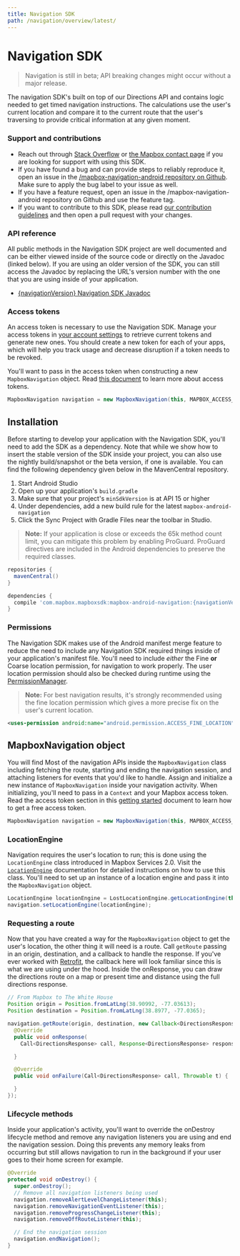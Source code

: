 ```yaml
---
title: Navigation SDK
path: /navigation/overview/latest/
---
```

# Navigation SDK

> Navigation is still in beta; API breaking changes might occur without a major release.

The navigation SDK's built on top of our Directions API and contains logic needed to get timed navigation instructions. The calculations use the user's current location and compare it to the current route that the user's traversing to provide critical information at any given moment.

### Support and contributions

- Reach out through [Stack Overflow](https://stackoverflow.com/questions/tagged/mapbox+android) or [the Mapbox contact page](https://www.mapbox.com/contact/) if you are looking for support with using this SDK.
- If you have found a bug and can provide steps to reliably reproduce it, open an issue in the [/mapbox-navigation-android repository on Github](https://github.com/mapbox/mapbox-navigation-android/issues). Make sure to apply the bug label to your issue as well.
- If you have a feature request, open an issue in the /mapbox-navigation-android repository on Github and use the feature tag.
- If you want to contribute to this SDK, please read [our contribution guidelines](https://github.com/mapbox/mapbox-navigation-android/blob/master/CONTRIBUTING.md) and then open a pull request with your changes.

### API reference
All public methods in the Navigation SDK project are well documented and can be either viewed inside of the source code or directly on the Javadoc (linked below). If you are using an older version of the SDK, you can still access the Javadoc by replacing the URL's version number with the one that you are using inside of your application.

- [{navigationVersion} Navigation SDK Javadoc]() <!-- TODO -->

### Access tokens
An access token is necessary to use the Navigation SDK. Manage your access tokens in [your account settings](https://www.mapbox.com/account/apps/) to retrieve current tokens and generate new ones. You should create a new token for each of your apps, which will help you track usage and decrease disruption if a token needs to be revoked.

You'll want to pass in the access token when constructing a new `MapboxNavigation` object. Read [this document](https://www.mapbox.com/help/create-api-access-token/) to learn more about access tokens.

```java
MapboxNavigation navigation = new MapboxNavigation(this, MAPBOX_ACCESS_TOKEN);
```

## Installation
Before starting to develop your application with the Navigation SDK, you'll need to add the SDK as a dependency. Note that while we show how to insert the stable version of the SDK inside your project, you can also use the nightly build/snapshot or the beta version, if one is available. You can find the following dependency given below in the MavenCentral repository.

1. Start Android Studio
2. Open up your application's `build.gradle`
3. Make sure that your project's `minSdkVersion` is at API 15 or higher
4. Under dependencies, add a new build rule for the latest `mapbox-android-navigation`
5. Click the Sync Project with Gradle Files near the toolbar in Studio.

> **Note:** If your application is close or exceeds the 65k method count limit, you can mitigate this problem by enabling ProGuard. ProGuard directives are included in the Android dependencies to preserve the required classes.

```groovy
repositories {
  mavenCentral()
}

dependencies {
  compile 'com.mapbox.mapboxsdk:mapbox-android-navigation:{navigationVersion}'
}
```

### Permissions
The Navigation SDK makes use of the Android manifest merge feature to reduce the need to include any Navigation SDK required things inside of your application's manifest file. You'll need to include _either_ the Fine **or** Coarse location permission, for navigation to work properly. The user location permission should also be checked during runtime using the [PermissionManager](/mapbox-services/latest/telemetry/#permissionsmanager).

> **Note:** For best navigation results, it's strongly recommended using the fine location permission which gives a more precise fix on the user's current location.

```xml
<uses-permission android:name="android.permission.ACCESS_FINE_LOCATION" />
```

## MapboxNavigation object
You will find Most of the navigation APIs inside the `MapboxNavigation` class including fetching the route, starting and ending the navigation session, and attaching listeners for events that you'd like to handle. Assign and initialize a new instance of `MapboxNavigation` inside your navigation activity. When initializing, you'll need to pass in a `Context` and your Mapbox access token. Read the access token section in this [getting started](#access-tokens) document to learn how to get a free access token.

```java
MapboxNavigation navigation = new MapboxNavigation(this, MAPBOX_ACCESS_TOKEN);
```

### LocationEngine
Navigation requires the user's location to run; this is done using the `LocationEngine` class introduced in Mapbox Services 2.0. Visit the [`LocationEngine`](/mapbox-services/2.0.1/telemetry/#locationengine) documentation for detailed instructions on how to use this class. You'll need to set up an instance of a location engine and pass it into the `MapboxNavigation` object.

```java
LocationEngine locationEngine = LostLocationEngine.getLocationEngine(this);
navigation.setLocationEngine(locationEngine);
```

### Requesting a route
Now that you have created a way for the `MapboxNavigation` object to get the user's location, the other thing it will need is a route. Call `getRoute` passing in an origin, destination, and a callback to handle the response. If you've ever worked with [Retrofit](http://square.github.io/retrofit/), the callback here will look familiar since this is what we are using under the hood. Inside the onResponse, you can draw the directions route on a map or present time and distance using the full directions response.

```java
// From Mapbox to The White House
Position origin = Position.fromLatLng(38.90992, -77.03613);
Position destination = Position.fromLatLng(38.8977, -77.0365);

navigation.getRoute(origin, destination, new Callback<DirectionsResponse>() {
  @Override
  public void onResponse(
    Call<DirectionsResponse> call, Response<DirectionsResponse> response) {

  }

  @Override
  public void onFailure(Call<DirectionsResponse> call, Throwable t) {

  }
});
```

### Lifecycle methods
Inside your application's activity, you'll want to override the onDestroy lifecycle method and remove any navigation listeners you are using and end the navigation session. Doing this prevents any memory leaks from occurring but still allows navigation to run in the background if your user goes to their home screen for example.

```java
@Override
protected void onDestroy() {
  super.onDestroy();
  // Remove all navigation listeners being used
  navigation.removeAlertLevelChangeListener(this);
  navigation.removeNavigationEventListener(this);
  navigation.removeProgressChangeListener(this);
  navigation.removeOffRouteListener(this);

  // End the navigation session
  navigation.endNavigation();
}
```

